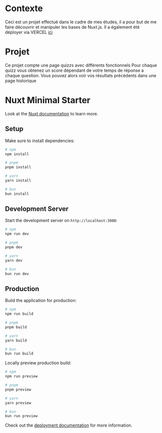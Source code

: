 # Contexte

Ceci est un projet effectué dans le cadre de mes études, il a pour but de me faire découvrir et manipuler les bases de Nuxt.js.
Il a également été déployer via VERCEL [ici](https://nuxt-quizzs.vercel.app/)

# Projet

Ce projet compte une page quizzs avec différents fonctionnels
Pour chaque quizz vous obtenez un score dépendant de votre temps de réponse a chaque question.
Vous pouvez alors voir vos résultats précédents dans une page historique

# Nuxt Minimal Starter

Look at the [Nuxt documentation](https://nuxt.com/docs/getting-started/introduction) to learn more.

## Setup

Make sure to install dependencies:

```bash
# npm
npm install

# pnpm
pnpm install

# yarn
yarn install

# bun
bun install
```

## Development Server

Start the development server on `http://localhost:3000`:

```bash
# npm
npm run dev

# pnpm
pnpm dev

# yarn
yarn dev

# bun
bun run dev
```

## Production

Build the application for production:

```bash
# npm
npm run build

# pnpm
pnpm build

# yarn
yarn build

# bun
bun run build
```

Locally preview production build:

```bash
# npm
npm run preview

# pnpm
pnpm preview

# yarn
yarn preview

# bun
bun run preview
```

Check out the [deployment documentation](https://nuxt.com/docs/getting-started/deployment) for more information.
